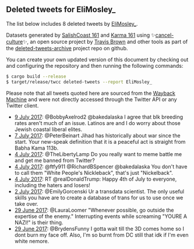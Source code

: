 ## Deleted tweets for EliMosley_

The list below includes 8 deleted tweets by
[EliMosley_](https://twitter.com/EliMosley_).



Datasets generated by [SalishCoast 161](https://twitter.com/SalishCoastA) and [Karma 161](https://twitter.com/KarmaOneSixOne)
using ✨[cancel-culture](https://github.com/travisbrown/cancel-culture)✨, an open source project by [Travis Brown](https://twitter.com/travisbrown) 
and other tools as part of the [deleted-tweets-archive](https://github.com/salcoast/deleted-tweets-archive/) project repo on github.

You can create your own updated version of this document by checking out and configuring the
repository and then running the following commands:

```bash
$ cargo build --release
$ target/release/twcc deleted-tweets --report EliMosley_
```

Please note that all tweets quoted here are sourced from the
[Wayback Machine](https://web.archive.org) and were not directly accessed through the Twitter API or
any Twitter client.

* [ 9 July 2017](https://web.archive.org/web/20170709055828/https://twitter.com/EliMosley_/status/883928319682650112): @BobbyAxelrod2 @bakedalaska I agree that blk breeding rates aren't much of an issue. Latinos are and I do worry about those Jewish coastal liberal elites.
* [ 7 July 2017](https://web.archive.org/web/20170707192843/https://twitter.com/EliMosley_/status/883407450044608513): @PeterBeinart Jihad has historically about war since the start. Your new-speak definition that it is a peaceful act is straight from Babha Kama 113b.
* [ 4 July 2017](https://web.archive.org/web/20170704214439/https://twitter.com/EliMosley_/status/882354495182827520): @TheLibertyLamp Do you really want to meme battle me and get me banned from Twitter?
* [ 4 July 2017](https://web.archive.org/web/20170704211648/https://twitter.com/EliMosley_/status/882347486488276993): @ftfy911 @RichardBSpencer @bakedalaska You don't have to call them "White People's Nickleback", that's just "Nickelback".
* [ 4 July 2017](https://web.archive.org/web/20170704160046/https://twitter.com/EliMosley_/status/882267954125164544): RT @realDonaldTrump: Happy 4th of July to everyone,  including the haters and losers!
* [ 2 July 2017](https://web.archive.org/web/20170702143833/https://twitter.com/EliMosley_/status/881522487867179010): @EmilyGorcenski Ur a transdata scientist. The only useful skills you have are to create a database of trans for us to use once we take over.
* [29 June 2017](https://web.archive.org/web/20170629231922/https://twitter.com/EliMosley_/status/880566392067633153): @LauraLoomer "Whenever possible, go outside the expertise of the enemy."  Interrupting events while screaming "YOURE A NAZI!" is their thing.
* [29 June 2017](https://web.archive.org/web/20170629231457/https://twitter.com/EliMosley_/status/880565280581091330): @BrydensFunny I gotta wait till the 3D comes home so I dont burn my face off. Also, I'm so burnt from DC still that idk if I'm even white nemore.
